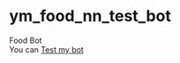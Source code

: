 # ym_food_nn_test_bot
 <div>Food Bot</div>
<div>You can <a href="https://t.me/ym_food_nn_test_bot">Test my bot</a></div>